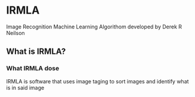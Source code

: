 # IRMLA
Image Recognition Machine Learning Algorithom developed by Derek R Neilson
## What is IRMLA?
### What IRMLA dose
IRMLA is software that uses image taging to sort images and identify what is in said image

